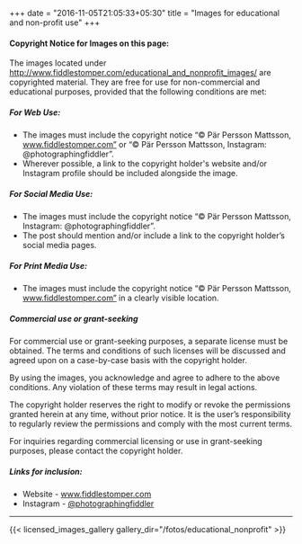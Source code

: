 +++
date = "2016-11-05T21:05:33+05:30"
title = "Images for educational and non-profit use"
+++


#### Copyright Notice for Images on this page:

The images located under http://www.fiddlestomper.com/educational_and_nonprofit_images/ are copyrighted material. They are free for use for non-commercial and educational purposes, provided that the following conditions are met:

##### For Web Use:
- The images must include the copyright notice “© Pär Persson Mattsson, www.fiddlestomper.com” or “© Pär Persson Mattsson, Instagram: @photographingfiddler”.
- Wherever possible, a link to the copyright holder's website and/or Instagram profile should be included alongside the image.

##### For Social Media Use:
- The images must include the copyright notice “© Pär Persson Mattsson, Instagram: @photographingfiddler”.
- The post should mention and/or include a link to the copyright holder’s social media pages.

##### For Print Media Use:
- The images must include the copyright notice “© Pär Persson Mattsson, www.fiddlestomper.com” in a clearly visible location.


##### Commercial use or grant-seeking
For commercial use or grant-seeking purposes, a separate license must be obtained. The terms and conditions of such licenses will be discussed and agreed upon on a case-by-case basis with the copyright holder.


By using the images, you acknowledge and agree to adhere to the above conditions. Any violation of these terms may result in legal actions.


The copyright holder reserves the right to modify or revoke the permissions granted herein at any time, without prior notice. It is the user’s responsibility to regularly review the permissions and comply with the most current terms.


For inquiries regarding commercial licensing or use in grant-seeking purposes, please contact the copyright holder.

##### Links for inclusion:
- Website - www.fiddlestomper.com
- Instagram - [@photographingfiddler](https://www.instagram.com/photographingfiddler/)

---

{{< licensed_images_gallery gallery_dir="/fotos/educational_nonprofit" >}}

